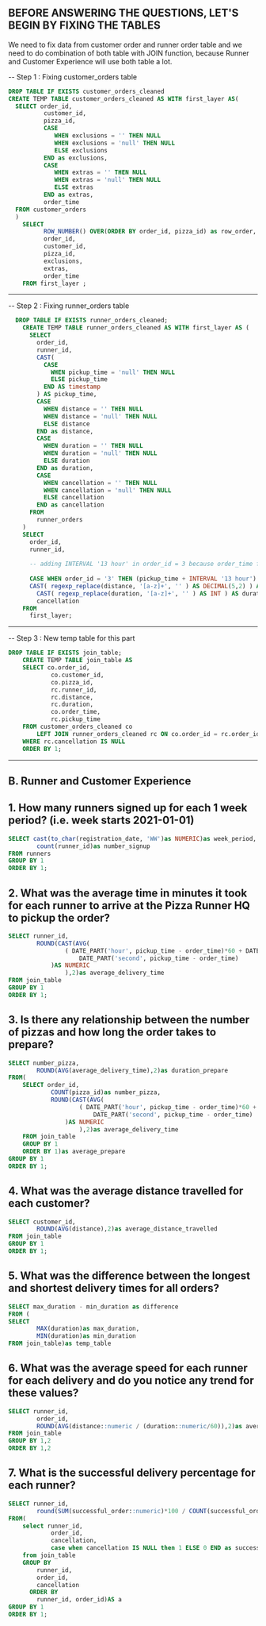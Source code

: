## BEFORE ANSWERING THE QUESTIONS, LET'S BEGIN BY FIXING THE TABLES

We need to fix data from customer order and runner order table and we need to do combination of both table with JOIN function, because Runner and Customer Experience will use both table a lot.

-- Step 1 : Fixing customer_orders table

```sql
DROP TABLE IF EXISTS customer_orders_cleaned
CREATE TEMP TABLE customer_orders_cleaned AS WITH first_layer AS(
  SELECT order_id,
          customer_id,
          pizza_id,
          CASE
             WHEN exclusions = '' THEN NULL
             WHEN exclusions = 'null' THEN NULL
             ELSE exclusions
          END as exclusions,
          CASE
             WHEN extras = '' THEN NULL
             WHEN extras = 'null' THEN NULL
             ELSE extras
          END as extras,
          order_time
  FROM customer_orders
  )
    SELECT 
          ROW_NUMBER() OVER(ORDER BY order_id, pizza_id) as row_order,
          order_id,
          customer_id,
          pizza_id,
          exclusions,
          extras,
          order_time
    FROM first_layer ;
```    
    
-----------------------------------------------
-- Step 2 : Fixing runner_orders table

```sql
  DROP TABLE IF EXISTS runner_orders_cleaned;
    CREATE TEMP TABLE runner_orders_cleaned AS WITH first_layer AS (
      SELECT
        order_id,
        runner_id,
        CAST(
          CASE
            WHEN pickup_time = 'null' THEN NULL
            ELSE pickup_time
          END AS timestamp
        ) AS pickup_time,
        CASE
          WHEN distance = '' THEN NULL
          WHEN distance = 'null' THEN NULL
          ELSE distance
        END as distance,
        CASE
          WHEN duration = '' THEN NULL
          WHEN duration = 'null' THEN NULL
          ELSE duration
        END as duration,
        CASE
          WHEN cancellation = '' THEN NULL
          WHEN cancellation = 'null' THEN NULL
          ELSE cancellation
        END as cancellation
      FROM
        runner_orders
    )
    SELECT
      order_id,
      runner_id,
      
      -- adding INTERVAL '13 hour' in order_id = 3 because order_time for this id at 23:51:23
      
      CASE WHEN order_id = '3' THEN (pickup_time + INTERVAL '13 hour') ELSE pickup_time END AS pickup_time,
      CAST( regexp_replace(distance, '[a-z]+', '' ) AS DECIMAL(5,2) ) AS distance,
    	CAST( regexp_replace(duration, '[a-z]+', '' ) AS INT ) AS duration,
    	cancellation
    FROM
      first_layer;
```

-----------------------------------------------
-- Step 3 : New temp table for this part
```sql
DROP TABLE IF EXISTS join_table;
    CREATE TEMP TABLE join_table AS
	SELECT co.order_id,
			co.customer_id,
			co.pizza_id,
			rc.runner_id,
			rc.distance,
			rc.duration,
			co.order_time,
			rc.pickup_time
	FROM customer_orders_cleaned co
		LEFT JOIN runner_orders_cleaned rc ON co.order_id = rc.order_id
	WHERE rc.cancellation IS NULL	
	ORDER BY 1;
```	
-----------------------------------------------------------



## B. Runner and Customer Experience

## 1. How many runners signed up for each 1 week period? (i.e. week starts 2021-01-01)
```sql
SELECT cast(to_char(registration_date, 'WW')as NUMERIC)as week_period,
		count(runner_id)as number_signup
FROM runners		
GROUP BY 1
ORDER BY 1;
```

## 2. What was the average time in minutes it took for each runner to arrive at the Pizza Runner HQ to pickup the order?
```sql
SELECT runner_id,
		ROUND(CAST(AVG(
				( DATE_PART('hour', pickup_time - order_time)*60 + DATE_PART('minute', pickup_time - order_time) )*60 +
					DATE_PART('second', pickup_time - order_time)
			)AS NUMERIC
				),2)as average_delivery_time
FROM join_table
GROUP BY 1
ORDER BY 1;
```

## 3. Is there any relationship between the number of pizzas and how long the order takes to prepare?
```sql
SELECT number_pizza,
		ROUND(AVG(average_delivery_time),2)as duration_prepare
FROM(	
	SELECT order_id,
			COUNT(pizza_id)as number_pizza,
			ROUND(CAST(AVG(
					( DATE_PART('hour', pickup_time - order_time)*60 + DATE_PART('minute', pickup_time - order_time) )*60 +
						DATE_PART('second', pickup_time - order_time)
				)AS NUMERIC
					),2)as average_delivery_time
	FROM join_table
	GROUP BY 1
	ORDER BY 1)as average_prepare
GROUP BY 1
ORDER BY 1;
```


## 4. What was the average distance travelled for each customer?
```sql
SELECT customer_id,
		ROUND(AVG(distance),2)as average_distance_travelled
FROM join_table
GROUP BY 1
ORDER BY 1;
```


## 5. What was the difference between the longest and shortest delivery times for all orders?
```sql
SELECT max_duration - min_duration as difference
FROM (
SELECT 
		MAX(duration)as max_duration,
		MIN(duration)as min_duration
FROM join_table)as temp_table	
```


## 6. What was the average speed for each runner for each delivery and do you notice any trend for these values?
```sql
SELECT runner_id,
		order_id,
		ROUND(AVG(distance::numeric / (duration::numeric/60)),2)as average_speed
FROM join_table
GROUP BY 1,2
ORDER BY 1,2
```

## 7. What is the successful delivery percentage for each runner?
```sql
SELECT runner_id,
		round(SUM(successful_order::numeric)*100 / COUNT(successful_order::numeric),2) as percentage
FROM(		
	select runner_id,
			order_id,
			cancellation,
			case when cancellation IS NULL then 1 ELSE 0 END as successful_order
	from join_table
	GROUP BY
        runner_id,
        order_id,
        cancellation
      ORDER BY
        runner_id, order_id)AS a
GROUP BY 1
ORDER BY 1;
```


